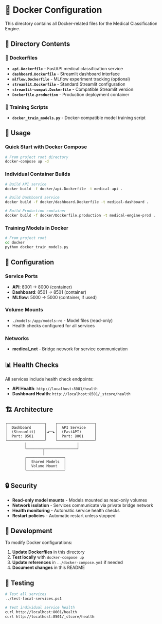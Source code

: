 # 🐳 Docker Configuration

This directory contains all Docker-related files for the Medical Classification Engine.

## 📁 Directory Contents

### 🐋 Dockerfiles
- **`api.Dockerfile`** - FastAPI medical classification service
- **`dashboard.Dockerfile`** - Streamlit dashboard interface  
- **`mlflow.Dockerfile`** - MLflow experiment tracking (optional)
- **`streamlit.Dockerfile`** - Standard Streamlit configuration
- **`streamlit-compat.Dockerfile`** - Compatible Streamlit version
- **`Dockerfile.production`** - Production deployment container

### 🧪 Training Scripts
- **`docker_train_models.py`** - Docker-compatible model training script

## 🚀 Usage

### Quick Start with Docker Compose
```bash
# From project root directory
docker-compose up -d
```

### Individual Container Builds
```bash
# Build API service
docker build -f docker/api.Dockerfile -t medical-api .

# Build Dashboard service  
docker build -f docker/dashboard.Dockerfile -t medical-dashboard .

# Build Production container
docker build -f docker/Dockerfile.production -t medical-engine-prod .
```

### Training Models in Docker
```bash
# From project root
cd docker
python docker_train_models.py
```

## 🔧 Configuration

### Service Ports
- **API**: 8001 → 8000 (container)
- **Dashboard**: 8501 → 8501 (container)
- **MLflow**: 5000 → 5000 (container, if used)

### Volume Mounts
- `./models:/app/models:ro` - Model files (read-only)
- Health checks configured for all services

### Networks
- **medical_net** - Bridge network for service communication

## 📊 Health Checks

All services include health check endpoints:
- **API Health**: `http://localhost:8001/health`
- **Dashboard Health**: `http://localhost:8501/_stcore/health`

## 🏗️ Architecture

```
┌─────────────────┐    ┌─────────────────┐
│  Dashboard      │    │  API Service    │
│  (Streamlit)    │◄──►│  (FastAPI)      │
│  Port: 8501     │    │  Port: 8001     │
└─────────────────┘    └─────────────────┘
         │                       │
         └───────┬───────────────┘
                 │
         ┌─────────────────┐
         │  Shared Models  │
         │  Volume Mount   │
         └─────────────────┘
```

## 🔒 Security

- **Read-only model mounts** - Models mounted as read-only volumes
- **Network isolation** - Services communicate via private bridge network
- **Health monitoring** - Automatic service health checks
- **Restart policies** - Automatic restart unless stopped

## 📝 Development

To modify Docker configurations:

1. **Update Dockerfiles** in this directory
2. **Test locally** with `docker-compose up`
3. **Update references** in `../docker-compose.yml` if needed
4. **Document changes** in this README

## 🧪 Testing

```bash
# Test all services
../test-local-services.ps1

# Test individual service health
curl http://localhost:8001/health
curl http://localhost:8501/_stcore/health
```

